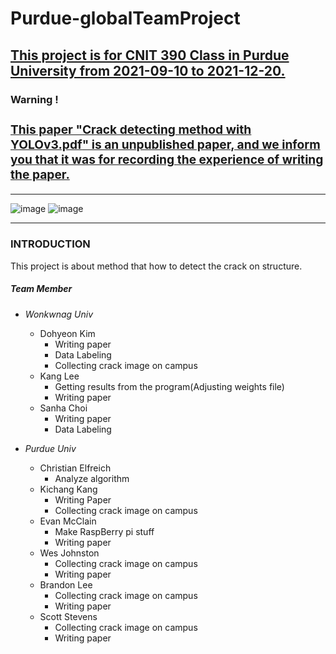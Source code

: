 # Purdue-globalTeamProject

<u><h2>This project is for CNIT 390 Class in Purdue University from 2021-09-10 to 2021-12-20.</h2></u>

### **Warning !**<u><h3>This paper "[Crack detecting method with YOLOv3.pdf](https://github.com/laykis/Purdue-globalTeamProject/blob/master/Crack%20detecting%20method%20with%20YOLOv3.pdf)" is an unpublished paper, and we inform you that it was for recording the experience of writing the paper.</h3></u>
---  
![image](https://user-images.githubusercontent.com/73100987/193774540-c151c292-dc6c-4478-8432-c40b6393051f.png)
![image](https://user-images.githubusercontent.com/73100987/193774572-fe48ef22-865a-4008-b0c2-8fd8e77b05ae.png)

---
### **INTRODUCTION**

This project is about method that how to detect the crack on structure.

##### **Team Member**

- *Wonkwnag Univ*
  - Dohyeon Kim
    - Writing paper
    - Data Labeling
    - Collecting crack image on campus
  - Kang Lee
    - Getting results from the program(Adjusting weights file)
    - Writing paper
  - Sanha Choi
    - Writing paper
    - Data Labeling
  
- *Purdue Univ*
  - Christian Elfreich
    - Analyze algorithm
  - Kichang Kang
    - Writing Paper
    - Collecting crack image on campus
  - Evan McClain
    - Make RaspBerry pi stuff
    - Writing paper
  - Wes Johnston
    - Collecting crack image on campus
    - Writing paper
  - Brandon Lee
    - Collecting crack image on campus
    - Writing paper
  - Scott Stevens
    - Collecting crack image on campus
    - Writing paper


